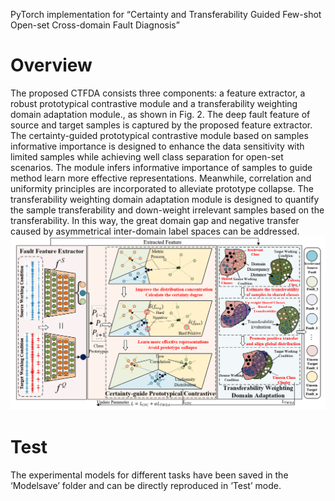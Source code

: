 PyTorch implementation for “Certainty and Transferability Guided Few-shot Open-set Cross-domain Fault Diagnosis”<br>
# Overview <br>
The proposed CTFDA consists three components: a feature extractor, a robust prototypical contrastive module and a transferability weighting domain adaptation module., as shown in Fig. 2. The deep fault feature of source and target samples is captured by the proposed feature extractor. The certainty-guided prototypical contrastive module based on samples informative importance is designed to enhance the data sensitivity with limited samples while achieving well class separation for open-set scenarios. The module infers informative importance of samples to guide method learn more effective representations. Meanwhile, correlation and uniformity principles are incorporated to alleviate prototype collapse. The transferability weighting domain adaptation module is designed to quantify the sample transferability and down-weight irrelevant samples based on the transferability. In this way, the great domain gap and negative transfer caused by asymmetrical inter-domain label spaces can be addressed.<br>
![Uploading image.png…](https://github.com/AnYiyao-cqu/CTFDA/blob/main/framework.png)
# Test <br>
The experimental models for different tasks have been saved in the ‘Modelsave’ folder and can be directly reproduced in ‘Test’ mode.
